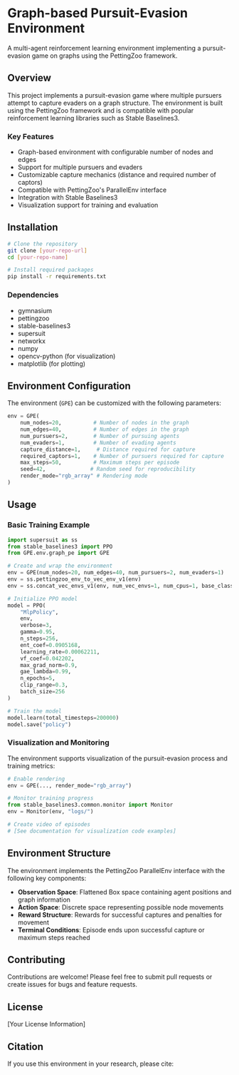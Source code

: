 # Graph-based Pursuit-Evasion Environment

A multi-agent reinforcement learning environment implementing a pursuit-evasion game on graphs using the PettingZoo framework.

## Overview

This project implements a pursuit-evasion game where multiple pursuers attempt to capture evaders on a graph structure. The environment is built using the PettingZoo framework and is compatible with popular reinforcement learning libraries such as Stable Baselines3.

### Key Features

- Graph-based environment with configurable number of nodes and edges
- Support for multiple pursuers and evaders
- Customizable capture mechanics (distance and required number of captors)
- Compatible with PettingZoo's ParallelEnv interface
- Integration with Stable Baselines3
- Visualization support for training and evaluation

## Installation

```bash
# Clone the repository
git clone [your-repo-url]
cd [your-repo-name]

# Install required packages
pip install -r requirements.txt
```

### Dependencies

- gymnasium
- pettingzoo
- stable-baselines3
- supersuit
- networkx
- numpy
- opencv-python (for visualization)
- matplotlib (for plotting)

## Environment Configuration

The environment (`GPE`) can be customized with the following parameters:

```python
env = GPE(
    num_nodes=20,          # Number of nodes in the graph
    num_edges=40,          # Number of edges in the graph
    num_pursuers=2,        # Number of pursuing agents
    num_evaders=1,         # Number of evading agents
    capture_distance=1,     # Distance required for capture
    required_captors=1,    # Number of pursuers required for capture
    max_steps=50,          # Maximum steps per episode
    seed=42,              # Random seed for reproducibility
    render_mode="rgb_array" # Rendering mode
)
```

## Usage

### Basic Training Example

```python
import supersuit as ss
from stable_baselines3 import PPO
from GPE.env.graph_pe import GPE

# Create and wrap the environment
env = GPE(num_nodes=20, num_edges=40, num_pursuers=2, num_evaders=1)
env = ss.pettingzoo_env_to_vec_env_v1(env)
env = ss.concat_vec_envs_v1(env, num_vec_envs=1, num_cpus=1, base_class="stable_baselines3")

# Initialize PPO model
model = PPO(
    "MlpPolicy",
    env,
    verbose=3,
    gamma=0.95,
    n_steps=256,
    ent_coef=0.0905168,
    learning_rate=0.00062211,
    vf_coef=0.042202,
    max_grad_norm=0.9,
    gae_lambda=0.99,
    n_epochs=5,
    clip_range=0.3,
    batch_size=256
)

# Train the model
model.learn(total_timesteps=200000)
model.save("policy")
```

### Visualization and Monitoring

The environment supports visualization of the pursuit-evasion process and training metrics:

```python
# Enable rendering
env = GPE(..., render_mode="rgb_array")

# Monitor training progress
from stable_baselines3.common.monitor import Monitor
env = Monitor(env, "logs/")

# Create video of episodes
# [See documentation for visualization code examples]
```

## Environment Structure

The environment implements the PettingZoo ParallelEnv interface with the following key components:

- **Observation Space**: Flattened Box space containing agent positions and graph information
- **Action Space**: Discrete space representing possible node movements
- **Reward Structure**: Rewards for successful captures and penalties for movement
- **Terminal Conditions**: Episode ends upon successful capture or maximum steps reached

## Contributing

Contributions are welcome! Please feel free to submit pull requests or create issues for bugs and feature requests.

## License

[Your License Information]

## Citation

If you use this environment in your research, please cite:
